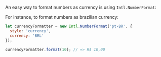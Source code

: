 An easy way to format numbers as currency is using `Intl.NumberFormat`:

For instance, to format numbers as brazilian currency:

```js
let currencyFormatter = new Intl.NumberFormat('pt-BR', {
  style: 'currency',
  currency: 'BRL'
});

currencyFormatter.format(10); // => R$ 10,00
```

